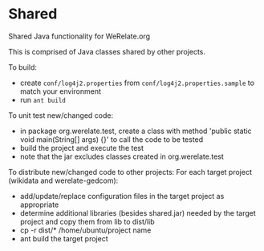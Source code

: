 Shared
======

Shared Java functionality for WeRelate.org

This is comprised of Java classes shared by other projects.

To build:
* create `conf/log4j2.properties` from `conf/log4j2.properties.sample` to match your environment
* run `ant build`

To unit test new/changed code:
* in package org.werelate.test, create a class with method 'public static void main(String[] args) {}' to call the code to be tested
* build the project and execute the test
* note that the jar excludes classes created in org.werelate.test

To distribute new/changed code to other projects:
For each target project (wikidata and werelate-gedcom):
* add/update/replace configuration files in the target project as appropriate
* determine additional libraries (besides shared.jar) needed by the target project and copy them from lib to dist/lib
*	cp -r dist/* /home/ubuntu/project name
* ant build the target project
